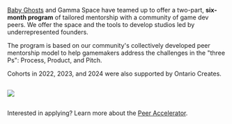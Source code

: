 <div><p><a href= "https://babyghosts.fund/">Baby Ghosts</a> and Gamma Space have teamed up to offer a two-part, <b>six-month program</b> of tailored mentorship with a community of game dev peers. We offer the space and the tools to develop studios led by underrepresented founders.</p>
<p>The program is based on our community's collectively developed peer mentorship model to help gamemakers address the challenges in the "three Ps": Process, Product, and Pitch.</p></div>
<div><!--p>This program is facilitated by Gamma Space members datejie cheko green, kaitlyn dougon, bryan depuy and Henry Faber; Weird Ghosts founders Eileen Mary Holowka and Jennie Robinson Faber.
</p--><p>Cohorts in 2022, 2023, and 2024 were also supported by Ontario Creates.</p>
<img style="max-width:200px; margin:15px 0;" src="/images/oc-logo.png" />
<p>Interested in applying? Learn more about the <a href="https://babyghosts.fund/grant-and-accelerator">Peer Accelerator</a>.</p>
</div>
